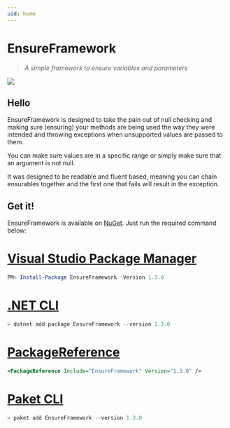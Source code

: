 ```yaml
---
uid: home
---
```


# EnsureFramework 
>*A simple framework to ensure variables and parameters*

[![](https://img.shields.io/nuget/dt/EnsureFramework.svg)](https://www.nuget.org/packages/EnsureFramework/)

## Hello

EnsureFramework is designed to take the pain out of null checking and making sure (ensuring) your methods are being used the way they were intended and throwing exceptions when unsupported values are passed to them.

You can make sure values are in a specific range or simply make sure that an argument is not null.

It was designed to be readable and fluent based, meaning you can chain ensurables together and the first one that fails will result in the exception.

## Get it!

EnsureFramework is available on [NuGet](https://www.nuget.org/packages/EnsureFramework/). Just run the required command below:

# [Visual Studio Package Manager](#tab/Visual-Studio-Package-Manager)

```powershell
PM> Install-Package EnsureFramework -Version 1.3.0
```

# [.NET CLI](#tab/NET-CLI)

```powershell
> dotnet add package EnsureFramework --version 1.3.0
```

# [PackageReference](#tab/PackageReference)

```xml
<PackageReference Include="EnsureFramework" Version="1.3.0" />
```

# [Paket CLI](#tab/Paket-CLI)

```powershell
> paket add EnsureFramework --version 1.3.0
```
